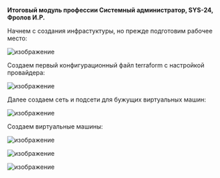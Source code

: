 **Итоговый модуль профессии Системный администратор, SYS-24, Фролов И.Р.**

Начнем с создания инфрастуктуры, но прежде подготовим рабочее место:

![изображение](https://github.com/user-attachments/assets/286f40c4-bea2-4097-98f0-8ca90805e91d)

Создаем первый конфигурационный файл terraform с настройкой провайдера:

![изображение](https://github.com/user-attachments/assets/ad9d7ee7-9b24-4c79-8190-c6eb1df438ce)

Далее создаем сеть и подсети для бужущих виртуальных машин:

![изображение](https://github.com/user-attachments/assets/ea8dc17a-1508-448c-81b2-5071d59abc4c)

Создаем виртуальные машины:

![изображение](https://github.com/user-attachments/assets/3b16825e-e623-4586-831c-eec3a6becfa9)

![изображение](https://github.com/user-attachments/assets/2e0203e4-6403-4b71-a55a-2075e16f08b4)

![изображение](https://github.com/user-attachments/assets/6f4a2040-d73f-49b3-978d-56c803d6b364)
